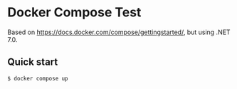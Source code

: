 # Docker Compose Test

Based on https://docs.docker.com/compose/gettingstarted/, but using .NET 7.0.

## Quick start

```bash
$ docker compose up
```